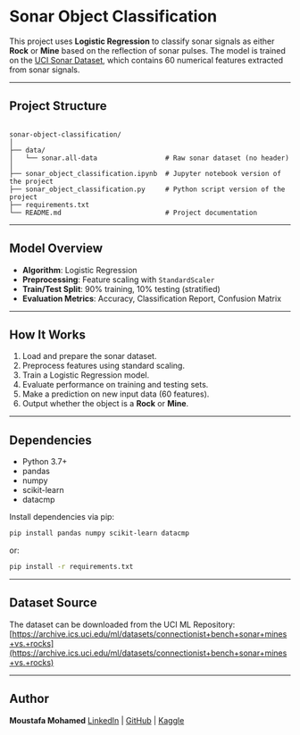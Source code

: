 # Sonar Object Classification

This project uses **Logistic Regression** to classify sonar signals as either **Rock** or **Mine** based on the reflection of sonar pulses. The model is trained on the [UCI Sonar Dataset](https://archive.ics.uci.edu/ml/datasets/connectionist+bench+sonar+mines+vs.+rocks), which contains 60 numerical features extracted from sonar signals.

---

## Project Structure

```

sonar-object-classification/
│
├── data/
│   └── sonar.all-data                 # Raw sonar dataset (no header)
│
├── sonar_object_classification.ipynb  # Jupyter notebook version of the project
├── sonar_object_classification.py     # Python script version of the project
├── requirements.txt
└── README.md                          # Project documentation
````

---

## Model Overview

- **Algorithm**: Logistic Regression
- **Preprocessing**: Feature scaling with `StandardScaler`
- **Train/Test Split**: 90% training, 10% testing (stratified)
- **Evaluation Metrics**: Accuracy, Classification Report, Confusion Matrix

---

## How It Works

1. Load and prepare the sonar dataset.
2. Preprocess features using standard scaling.
3. Train a Logistic Regression model.
4. Evaluate performance on training and testing sets.
5. Make a prediction on new input data (60 features).
6. Output whether the object is a **Rock** or **Mine**.

---

## Dependencies

* Python 3.7+
* pandas
* numpy
* scikit-learn
* datacmp

Install dependencies via pip:

```bash
pip install pandas numpy scikit-learn datacmp
```
or:
```bash
pip install -r requirements.txt
```

---

## Dataset Source

The dataset can be downloaded from the UCI ML Repository:
 [https://archive.ics.uci.edu/ml/datasets/connectionist+bench+sonar+mines+vs.+rocks](https://archive.ics.uci.edu/ml/datasets/connectionist+bench+sonar+mines+vs.+rocks)

---

## Author

**Moustafa Mohamed**
 [LinkedIn](https://www.linkedin.com/in/moustafa-mohamed-047736296/)
| [GitHub](https://github.com/MoustafaMohamed01)
| [Kaggle](https://www.kaggle.com/moustafamohamed01)
